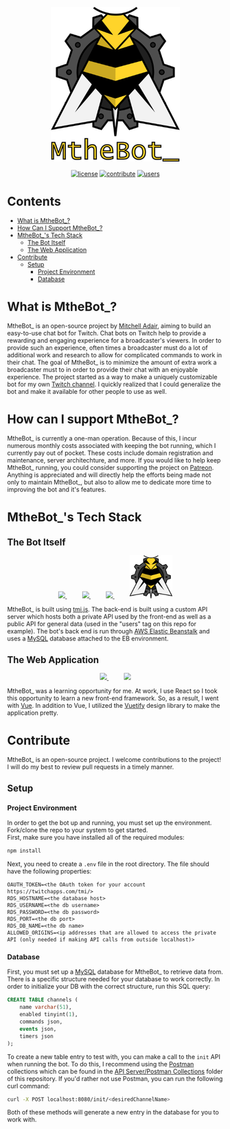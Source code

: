 <p align="center">
    <a href="https://bot.mtheb.tv">
        <img src='./assets/logo_text.png' width='300px' height='360px'/>
    </a>
    </br></br>
    <a href="LICENSE"><img src='https://img.shields.io/apm/l/atomic-design-ui.svg' alt="license"></a>
    <a href="https://github.com/mitchwadair/mthebot/pulls"><img src='https://img.shields.io/badge/PRs-welcome-brightgreen.svg' alt="contribute"></a>
    <a href="https://api.bot.mtheb.tv/users"><img src="https://img.shields.io/endpoint?url=https%3A%2F%2Fapi.bot.mtheb.tv%2Fusers%3Fjson" alt="users"/></a>
</p>

# Contents
- [What is MtheBot_?](#what-is-mthebot_)
- [How Can I Support MtheBot_?](#how-can-i-support-mthebot_)
- [MtheBot_'s Tech Stack](#mthebot_s-tech-stack)
  - [The Bot Itself](#the-bot-itself)
  - [The Web Application](#the-web-application)
- [Contribute](#contribute)
  - [Setup](#setup)
    - [Project Environment](#project-environment)
    - [Database](#database)

# What is MtheBot_?
MtheBot_ is an open-source project by [Mitchell Adair](https://github.com/mitchwadair), aiming to build an easy-to-use chat bot for Twitch.  Chat bots on Twitch help to provide a rewarding and engaging experience for a broadcaster's viewers. In order to provide such an experience, often times a broadcaster must do a lot of additional work and research to allow for complicated commands to work in their chat. The goal of MtheBot_ is to minimize the amount of extra work a broadcaster must to in order to provide their chat with an enjoyable experience.  The project started as a way to make a uniquely customizable bot for my own [Twitch channel](https://www.twitch.tv/mtheb). I quickly realized that I could generalize the bot and make it available for other people to use as well.

# How can I support MtheBot_?
MtheBot_ is currently a one-man operation.  Because of this, I incur numerous monthly costs associated with keeping the bot running, which I currently pay out of pocket.  These costs include domain registration and maintenance, server architechture, and more.  If you would like to help keep MtheBot_ running, you could consider supporting the project on [Patreon](https://www.patreon.com/mitchdev). Anything is appreciated and will directly help the efforts being made not only to maintain MtheBot_, but also to allow me to dedicate more time to improving the bot and it's features.

# MtheBot_'s Tech Stack
## The Bot Itself
<p align="center">
    <a href="https://tmijs.com/">
        <img src="https://avatars0.githubusercontent.com/u/17866914?s=200&v=4" height="100px"/>
    </a>
    &nbsp&nbsp&nbsp&nbsp&nbsp&nbsp&nbsp&nbsp
    <a href="https://aws.amazon.com/elasticbeanstalk/">
        <img src="https://d1.awsstatic.com/icons/console_elasticbeanstalk_icon.0f7eb0140e1ef6c718d3f806beb7183d06756901.png" height="100px"/>
    </a>
    &nbsp&nbsp&nbsp&nbsp&nbsp&nbsp&nbsp&nbsp
    <a href="https://www.mysql.com/">
        <img src="https://www.mysql.com/common/logos/powered-by-mysql-167x86.png" height="100px"/>
    </a>
    &nbsp&nbsp&nbsp&nbsp&nbsp&nbsp&nbsp&nbsp
    <img src="./assets/logo.png" height="100px"/>
</p>

MtheBot_ is built using [tmi.js](https://github.com/tmijs/tmi.js).  The back-end is built using a custom API server which hosts both a private API used by the front-end as well as a public API for general data (used in the "users" tag on this repo for example).  The bot's back end is run through [AWS Elastic Beanstalk](https://aws.amazon.com/elasticbeanstalk/) and uses a [MySQL](https://www.mysql.com/) database attached to the EB environment.
## The Web Application
<p align="center">
    <a href="https://vuejs.org/">
        <img src="https://vuejs.org/images/logo.png" height="100px"/>
    </a>
    &nbsp&nbsp&nbsp&nbsp&nbsp&nbsp&nbsp&nbsp
    <a href="https://vuetifyjs.com/">
        <img src="https://cdn.vuetifyjs.com/images/logos/vuetify-logo-light.png" height="100px"/>
    </a>
</p>

MtheBot_ was a learning opportunity for me. At work, I use React so I took this opportunity to learn a new front-end framework. So, as a result, I went with [Vue](https://vuejs.org/).  In addition to Vue, I utilized the [Vuetify](https://vuetifyjs.com/) design library to make the application pretty.

# Contribute
MtheBot_ is an open-source project.  I welcome contributions to the project!  I will do my best to review pull requests in a timely manner.
## Setup
### Project Environment
In order to get the bot up and running, you must set up the environment.  Fork/clone the repo to your system to get started.  
First, make sure you have installed all of the required modules:
```sh
npm install
```
Next, you need to create a `.env` file in the root directory.  The file should have the following properties:
```
OAUTH_TOKEN=<the OAuth token for your account https://twitchapps.com/tmi/>
RDS_HOSTNAME=<the database host>
RDS_USERNAME=<the db username>
RDS_PASSWORD=<the db password>
RDS_PORT=<the db port>
RDS_DB_NAME=<the db name>
ALLOWED_ORIGINS=<ip addresses that are allowed to access the private API (only needed if making API calls from outside localhost)>
```
### Database
First, you must set up a [MySQL](https://www.mysql.com/) database for MtheBot_ to retrieve data from.  There is a specific structure needed for your database to work correctly.  In order to initialize your DB with the correct structure, run this SQL query:
```sql
CREATE TABLE channels (
    name varchar(51),
    enabled tinyint(1),
    commands json,
    events json,
    timers json
);
```
To create a new table entry to test with, you can make a call to the `init` API when running the bot.  To do this, I recommend using the [Postman](https://www.postman.com/) collections which can be found in the [API Server/Postman Collections](API%20Server/Postman%20Collections) folder of this repository.  If you'd rather not use Postman, you can run the following curl command:
```sh
curl -X POST localhost:8080/init/<desiredChannelName>
```
Both of these methods will generate a new entry in the database for you to work with.
